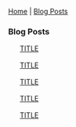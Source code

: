 <p center><a href="https://gouldju1.github.io/gouldju1/">Home</a> | <a href="https://gouldju1.github.io/gouldju1/blogs">Blog Posts</a></p>
<h3>Blog Posts</h3>
<ul type="none">
    <li>
        <a href="https://gouldju1.github.io/gouldju1/posts/sample_post">
        TITLE
        </a>
    </li>
    <br>
    <li>
        <a href="https://gouldju1.github.io/gouldju1/posts/sample_post">
        TITLE
        </a>
    </li>
    <br>
    <li>
        <a href="https://gouldju1.github.io/gouldju1/posts/sample_post">
        TITLE
        </a>
    </li>
    <br>
    <li>
        <a href="https://gouldju1.github.io/gouldju1/posts/sample_post">
        TITLE
        </a>
    </li>
    <br>
    <li>
        <a href="https://gouldju1.github.io/gouldju1/posts/sample_post">
        TITLE
        </a>
    </li>
    <br>
    <!--
    <li>
        <a href="https://gouldju1.github.io/gouldju1/posts/sample_post">
        Image with link
        </a>
    </li>
    <br>
    -->
</ul>
